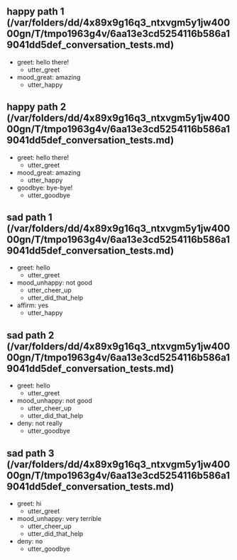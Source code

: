 ## happy path 1 (/var/folders/dd/4x89x9g16q3_ntxvgm5y1jw40000gn/T/tmpo1963g4v/6aa13e3cd5254116b586a19041dd5def_conversation_tests.md)
* greet: hello there!   <!-- predicted: get_weather{"location": "New York"}: hello there! -->
    - utter_greet   <!-- predicted: action_listen -->
* mood_great: amazing
    - utter_happy   <!-- predicted: action_weather -->


## happy path 2 (/var/folders/dd/4x89x9g16q3_ntxvgm5y1jw40000gn/T/tmpo1963g4v/6aa13e3cd5254116b586a19041dd5def_conversation_tests.md)
* greet: hello there!   <!-- predicted: get_weather{"location": "New York"}: hello there! -->
    - utter_greet   <!-- predicted: action_listen -->
* mood_great: amazing
    - utter_happy   <!-- predicted: action_weather -->
* goodbye: bye-bye!
    - utter_goodbye


## sad path 1 (/var/folders/dd/4x89x9g16q3_ntxvgm5y1jw40000gn/T/tmpo1963g4v/6aa13e3cd5254116b586a19041dd5def_conversation_tests.md)
* greet: hello
    - utter_greet
* mood_unhappy: not good
    - utter_cheer_up   <!-- predicted: utter_greet -->
    - utter_did_that_help   <!-- predicted: action_listen -->
* affirm: yes
    - utter_happy   <!-- predicted: utter_greet -->


## sad path 2 (/var/folders/dd/4x89x9g16q3_ntxvgm5y1jw40000gn/T/tmpo1963g4v/6aa13e3cd5254116b586a19041dd5def_conversation_tests.md)
* greet: hello
    - utter_greet
* mood_unhappy: not good
    - utter_cheer_up   <!-- predicted: utter_greet -->
    - utter_did_that_help   <!-- predicted: action_listen -->
* deny: not really
    - utter_goodbye   <!-- predicted: utter_greet -->


## sad path 3 (/var/folders/dd/4x89x9g16q3_ntxvgm5y1jw40000gn/T/tmpo1963g4v/6aa13e3cd5254116b586a19041dd5def_conversation_tests.md)
* greet: hi
    - utter_greet
* mood_unhappy: very terrible
    - utter_cheer_up   <!-- predicted: utter_greet -->
    - utter_did_that_help   <!-- predicted: action_listen -->
* deny: no
    - utter_goodbye   <!-- predicted: utter_greet -->


